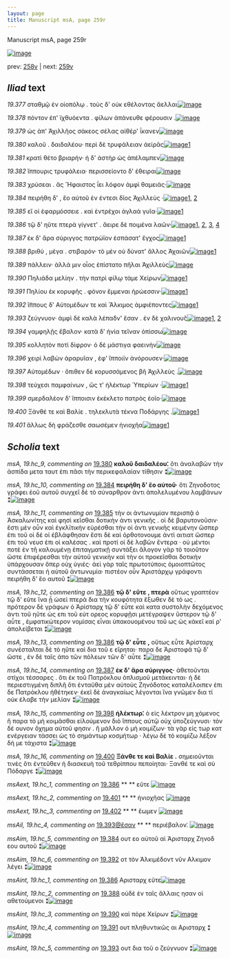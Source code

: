 ```yaml
---
layout: page
title: Manuscript msA, page 259r
---
```


Manuscript msA, page 259r

[![image](http://www.homermultitext.org/iipsrv?OBJ=IIP,1.0&FIF=/project/homer/pyramidal/deepzoom/hmt/vaimg/2017a/VA259RN_0430.tif&WID=100&CVT=JPEG)](http://www.homermultitext.org/ict2/?urn=urn:cite2:hmt:vaimg.2017a:VA259RN_0430)

prev:  [258v](../258v/) | next:  [259v](../259v/)

## *Iliad* text

*19.377* <a id="19.377"/> σταθμῷ ἐν οἰοπόλῳ . τοὺς δ' οὐκ εθέλοντας ἄελλαι[![image](http://www.homermultitext.org/iipsrv?OBJ=IIP,1.0&FIF=/project/homer/pyramidal/deepzoom/hmt/vaimg/2017a/VA259RN_0430.tif&RGN=0.194,0.1991,0.426,0.0316&WID=1000&CVT=JPEG)](http://www.homermultitext.org/ict2/?urn=urn:cite2:hmt:vaimg.2017a:VA259RN_0430@0.194,0.1991,0.426,0.0316)

*19.378* <a id="19.378"/> πόντον ἐπ' ϊχθυόεντα . φίλων ἀπάνευθε φέρουσιν .[![image](http://www.homermultitext.org/iipsrv?OBJ=IIP,1.0&FIF=/project/homer/pyramidal/deepzoom/hmt/vaimg/2017a/VA259RN_0430.tif&RGN=0.191,0.2216,0.431,0.0316&WID=1000&CVT=JPEG)](http://www.homermultitext.org/ict2/?urn=urn:cite2:hmt:vaimg.2017a:VA259RN_0430@0.191,0.2216,0.431,0.0316)

*19.379* <a id="19.379"/> ὡς ἀπ' Ἀχιλλῆος σάκεος σέλας αἰθέρ' ΐκανεν[![image](http://www.homermultitext.org/iipsrv?OBJ=IIP,1.0&FIF=/project/homer/pyramidal/deepzoom/hmt/vaimg/2017a/VA259RN_0430.tif&RGN=0.191,0.2397,0.419,0.0316&WID=1000&CVT=JPEG)](http://www.homermultitext.org/ict2/?urn=urn:cite2:hmt:vaimg.2017a:VA259RN_0430@0.191,0.2397,0.419,0.0316)

*19.380* <a id="19.380"/> καλοῦ . δαιδαλέου· περὶ δὲ τρυφάλειαν ἀείρᾱς[![image](http://www.homermultitext.org/iipsrv?OBJ=IIP,1.0&FIF=/project/homer/pyramidal/deepzoom/hmt/vaimg/2017a/VA259RN_0430.tif&RGN=0.19,0.2592,0.426,0.0316&WID=1000&CVT=JPEG)](http://www.homermultitext.org/ict2/?urn=urn:cite2:hmt:vaimg.2017a:VA259RN_0430@0.19,0.2592,0.426,0.0316)[1](#msA_19.hc_9)

*19.381* <a id="19.381"/> κρατὶ θέτο βριαρήν· ἡ δ' ἀστὴρ ὡς ἀπέλαμπεν[![image](http://www.homermultitext.org/iipsrv?OBJ=IIP,1.0&FIF=/project/homer/pyramidal/deepzoom/hmt/vaimg/2017a/VA259RN_0430.tif&RGN=0.189,0.278,0.431,0.0316&WID=1000&CVT=JPEG)](http://www.homermultitext.org/ict2/?urn=urn:cite2:hmt:vaimg.2017a:VA259RN_0430@0.189,0.278,0.431,0.0316)

*19.382* <a id="19.382"/> ἵππουρις τρυφάλεια· περισσείοντο δ' έθειραι[![image](http://www.homermultitext.org/iipsrv?OBJ=IIP,1.0&FIF=/project/homer/pyramidal/deepzoom/hmt/vaimg/2017a/VA259RN_0430.tif&RGN=0.188,0.2983,0.408,0.0316&WID=1000&CVT=JPEG)](http://www.homermultitext.org/ict2/?urn=urn:cite2:hmt:vaimg.2017a:VA259RN_0430@0.188,0.2983,0.408,0.0316)

*19.383* <a id="19.383"/> χρύσεαι . ἃς Ἥφαιστος ΐει λόφον ἀμφὶ θαμειάς·[![image](http://www.homermultitext.org/iipsrv?OBJ=IIP,1.0&FIF=/project/homer/pyramidal/deepzoom/hmt/vaimg/2017a/VA259RN_0430.tif&RGN=0.188,0.3148,0.441,0.0316&WID=1000&CVT=JPEG)](http://www.homermultitext.org/ict2/?urn=urn:cite2:hmt:vaimg.2017a:VA259RN_0430@0.188,0.3148,0.441,0.0316)

*19.384* <a id="19.384"/> πειρήθη δ' , ἕο αὐτοῦ ἐν έντεσι δῖος Ἀχιλλεὺς ·[![image](http://www.homermultitext.org/iipsrv?OBJ=IIP,1.0&FIF=/project/homer/pyramidal/deepzoom/hmt/vaimg/2017a/VA259RN_0430.tif&RGN=0.187,0.3343,0.411,0.0316&WID=1000&CVT=JPEG)](http://www.homermultitext.org/ict2/?urn=urn:cite2:hmt:vaimg.2017a:VA259RN_0430@0.187,0.3343,0.411,0.0316)[1](#msA_19.hc_10), [2](#msAim_19.hc_5)

*19.385* <a id="19.385"/> εἴ οἱ ἐφαρμόσσειε . καὶ ἐντρέχοι ἀγλαὰ γυῖα·[![image](http://www.homermultitext.org/iipsrv?OBJ=IIP,1.0&FIF=/project/homer/pyramidal/deepzoom/hmt/vaimg/2017a/VA259RN_0430.tif&RGN=0.19,0.3524,0.385,0.0346&WID=1000&CVT=JPEG)](http://www.homermultitext.org/ict2/?urn=urn:cite2:hmt:vaimg.2017a:VA259RN_0430@0.19,0.3524,0.385,0.0346)[1](#msA_19.hc_11)

*19.386* <a id="19.386"/> τῷ δ' ηῦτε πτερὰ γίγνετ' . ἄειρε δὲ ποιμένα λαῶν·[![image](http://www.homermultitext.org/iipsrv?OBJ=IIP,1.0&FIF=/project/homer/pyramidal/deepzoom/hmt/vaimg/2017a/VA259RN_0430.tif&RGN=0.19,0.3734,0.433,0.0316&WID=1000&CVT=JPEG)](http://www.homermultitext.org/ict2/?urn=urn:cite2:hmt:vaimg.2017a:VA259RN_0430@0.19,0.3734,0.433,0.0316)[1](#msAint_19.hc_1), [2](#msAext_19.hc_1), [3](#msA_19.hc_13), [4](#msA_19.hc_12)

*19.387* <a id="19.387"/> ἐκ δ' ἄρα σύριγγος πατρώϊον ἐσπάσατ' ἔγχος[![image](http://www.homermultitext.org/iipsrv?OBJ=IIP,1.0&FIF=/project/homer/pyramidal/deepzoom/hmt/vaimg/2017a/VA259RN_0430.tif&RGN=0.19,0.3929,0.408,0.0316&WID=1000&CVT=JPEG)](http://www.homermultitext.org/ict2/?urn=urn:cite2:hmt:vaimg.2017a:VA259RN_0430@0.19,0.3929,0.408,0.0316)[1](#msA_19.hc_14)

*19.388* <a id="19.388"/> βριθὺ , μέγα . στιβαρόν· τὸ μὲν οὐ δύνατ' ἄλλος Ἀχαιῶν[![image](http://www.homermultitext.org/iipsrv?OBJ=IIP,1.0&FIF=/project/homer/pyramidal/deepzoom/hmt/vaimg/2017a/VA259RN_0430.tif&RGN=0.193,0.411,0.435,0.0316&WID=1000&CVT=JPEG)](http://www.homermultitext.org/ict2/?urn=urn:cite2:hmt:vaimg.2017a:VA259RN_0430@0.193,0.411,0.435,0.0316)[1](#msAint_19.hc_2)

*19.389* <a id="19.389"/> πάλλειν· ἀλλά μιν οἶος ἐπίστατο πῆλαι Ἀχιλλεὺς[![image](http://www.homermultitext.org/iipsrv?OBJ=IIP,1.0&FIF=/project/homer/pyramidal/deepzoom/hmt/vaimg/2017a/VA259RN_0430.tif&RGN=0.189,0.429,0.427,0.0316&WID=1000&CVT=JPEG)](http://www.homermultitext.org/ict2/?urn=urn:cite2:hmt:vaimg.2017a:VA259RN_0430@0.189,0.429,0.427,0.0316)

*19.390* <a id="19.390"/> Πηλιάδα μελίην . τὴν πατρὶ φίλῳ τάμε Χείρων[![image](http://www.homermultitext.org/iipsrv?OBJ=IIP,1.0&FIF=/project/homer/pyramidal/deepzoom/hmt/vaimg/2017a/VA259RN_0430.tif&RGN=0.185,0.4478,0.44,0.0316&WID=1000&CVT=JPEG)](http://www.homermultitext.org/ict2/?urn=urn:cite2:hmt:vaimg.2017a:VA259RN_0430@0.185,0.4478,0.44,0.0316)[1](#msAint_19.hc_3)

*19.391* <a id="19.391"/> Πηλίου ἐκ κορυφῆς . φόνον ἔμμεναι ἡρώεσσιν·[![image](http://www.homermultitext.org/iipsrv?OBJ=IIP,1.0&FIF=/project/homer/pyramidal/deepzoom/hmt/vaimg/2017a/VA259RN_0430.tif&RGN=0.186,0.4681,0.44,0.0316&WID=1000&CVT=JPEG)](http://www.homermultitext.org/ict2/?urn=urn:cite2:hmt:vaimg.2017a:VA259RN_0430@0.186,0.4681,0.44,0.0316)[1](#msAint_19.hc_4)

*19.392* <a id="19.392"/> ἵ̈ππους δ' Αὐτομέδων τε καὶ Ἄλκιμος ἀμφιέποντες[![image](http://www.homermultitext.org/iipsrv?OBJ=IIP,1.0&FIF=/project/homer/pyramidal/deepzoom/hmt/vaimg/2017a/VA259RN_0430.tif&RGN=0.19,0.4876,0.45,0.0316&WID=1000&CVT=JPEG)](http://www.homermultitext.org/ict2/?urn=urn:cite2:hmt:vaimg.2017a:VA259RN_0430@0.19,0.4876,0.45,0.0316)[1](#msAim_19.hc_6)

*19.393* <a id="19.393"/> ζεύγνυον· ἀμφὶ δὲ καλὰ λέπαδν' ἕσαν . ἐν δὲ χαλινου̏ς[![image](http://www.homermultitext.org/iipsrv?OBJ=IIP,1.0&FIF=/project/homer/pyramidal/deepzoom/hmt/vaimg/2017a/VA259RN_0430.tif&RGN=0.191,0.5049,0.45,0.0316&WID=1000&CVT=JPEG)](http://www.homermultitext.org/ict2/?urn=urn:cite2:hmt:vaimg.2017a:VA259RN_0430@0.191,0.5049,0.45,0.0316)[1](#msAint_19.hc_5), [2](#msAil_19.hc_4)

*19.394* <a id="19.394"/> γαμφηλῇς ἔβαλον· κατὰ δ' ἡνία τεῖναν ὀπίσσω[![image](http://www.homermultitext.org/iipsrv?OBJ=IIP,1.0&FIF=/project/homer/pyramidal/deepzoom/hmt/vaimg/2017a/VA259RN_0430.tif&RGN=0.192,0.5259,0.45,0.0316&WID=1000&CVT=JPEG)](http://www.homermultitext.org/ict2/?urn=urn:cite2:hmt:vaimg.2017a:VA259RN_0430@0.192,0.5259,0.45,0.0316)

*19.395* <a id="19.395"/> κολλητὸν ποτὶ δίφρον· ὁ δὲ μάστιγα φαεινὴν[![image](http://www.homermultitext.org/iipsrv?OBJ=IIP,1.0&FIF=/project/homer/pyramidal/deepzoom/hmt/vaimg/2017a/VA259RN_0430.tif&RGN=0.195,0.5447,0.419,0.0316&WID=1000&CVT=JPEG)](http://www.homermultitext.org/ict2/?urn=urn:cite2:hmt:vaimg.2017a:VA259RN_0430@0.195,0.5447,0.419,0.0316)

*19.396* <a id="19.396"/> χειρὶ λαβὼν ἀραρυῖαν , ἐφ' ἵπποιϊν ἀνόρουσεν·[![image](http://www.homermultitext.org/iipsrv?OBJ=IIP,1.0&FIF=/project/homer/pyramidal/deepzoom/hmt/vaimg/2017a/VA259RN_0430.tif&RGN=0.185,0.5672,0.42,0.0316&WID=1000&CVT=JPEG)](http://www.homermultitext.org/ict2/?urn=urn:cite2:hmt:vaimg.2017a:VA259RN_0430@0.185,0.5672,0.42,0.0316)

*19.397* <a id="19.397"/> Αὐτομέδων · ὄπιθεν δὲ κορυσσάμενος βῆ Ἀχιλλεὺς .[![image](http://www.homermultitext.org/iipsrv?OBJ=IIP,1.0&FIF=/project/homer/pyramidal/deepzoom/hmt/vaimg/2017a/VA259RN_0430.tif&RGN=0.189,0.5868,0.45,0.0278&WID=1000&CVT=JPEG)](http://www.homermultitext.org/ict2/?urn=urn:cite2:hmt:vaimg.2017a:VA259RN_0430@0.189,0.5868,0.45,0.0278)

*19.398* <a id="19.398"/> τεύχεσι παμφαίνων , ὥς τ' ἠλέκτωρ Ὑπερίων ·[![image](http://www.homermultitext.org/iipsrv?OBJ=IIP,1.0&FIF=/project/homer/pyramidal/deepzoom/hmt/vaimg/2017a/VA259RN_0430.tif&RGN=0.188,0.6041,0.411,0.0285&WID=1000&CVT=JPEG)](http://www.homermultitext.org/ict2/?urn=urn:cite2:hmt:vaimg.2017a:VA259RN_0430@0.188,0.6041,0.411,0.0285)[1](#msA_19.hc_15)

*19.399* <a id="19.399"/> σμερδαλέον δ' ἵπποισιν ἐκέκλετο πατρὸς ἑοῖο·[![image](http://www.homermultitext.org/iipsrv?OBJ=IIP,1.0&FIF=/project/homer/pyramidal/deepzoom/hmt/vaimg/2017a/VA259RN_0430.tif&RGN=0.186,0.6236,0.428,0.0285&WID=1000&CVT=JPEG)](http://www.homermultitext.org/ict2/?urn=urn:cite2:hmt:vaimg.2017a:VA259RN_0430@0.186,0.6236,0.428,0.0285)

*19.400* <a id="19.400"/> Ξάνθέ τε καὶ Βαλίε . τηλεκλυτὰ τέκνα Ποδάργης .[![image](http://www.homermultitext.org/iipsrv?OBJ=IIP,1.0&FIF=/project/homer/pyramidal/deepzoom/hmt/vaimg/2017a/VA259RN_0430.tif&RGN=0.183,0.6439,0.449,0.0285&WID=1000&CVT=JPEG)](http://www.homermultitext.org/ict2/?urn=urn:cite2:hmt:vaimg.2017a:VA259RN_0430@0.183,0.6439,0.449,0.0285)[1](#msA_19.hc_16)

*19.401* <a id="19.401"/> ἄλλως δὴ φράζεσθε σαωσέμεν ἡνιοχῆα[![image](http://www.homermultitext.org/iipsrv?OBJ=IIP,1.0&FIF=/project/homer/pyramidal/deepzoom/hmt/vaimg/2017a/VA259RN_0430.tif&RGN=0.187,0.6619,0.39,0.0338&WID=1000&CVT=JPEG)](http://www.homermultitext.org/ict2/?urn=urn:cite2:hmt:vaimg.2017a:VA259RN_0430@0.187,0.6619,0.39,0.0338)[1](#msAext_19.hc_2)

## *Scholia* text

*msA, 19.hc_9, commenting on* [19.380](#19.380)  <a id="msA_19.hc_9"/> **καλοῦ δαιδαλέου⁚** ὅτι ἀναλαβὼν τὴν ἀσπίδα μετα ταυτ ἐπι πᾶσι τὴν περικεφαλαίαν τίθησιν ⁑[![image](http://www.homermultitext.org/iipsrv?OBJ=IIP,1.0&FIF=/project/homer/pyramidal/deepzoom/hmt/vaimg/2017a/VA259RN_0430.tif&RGN=0.626,0.2186,0.189,0.0496&WID=1000&CVT=JPEG)](http://www.homermultitext.org/ict2/?urn=urn:cite2:hmt:vaimg.2017a:VA259RN_0430@0.626,0.2186,0.189,0.0496)

*msA, 19.hc_10, commenting on* [19.384](#19.384)  <a id="msA_19.hc_10"/> **πειρήθη δ' ἕο αὐτοῦ·** ὅτι Ζηνοδοτος γράφει ἑοῦ αυτοῦ συγχεῖ δὲ τὸ σύναρθρον ἀντι ἀπολελυμένου λαμβάνων ⁑[![image](http://www.homermultitext.org/iipsrv?OBJ=IIP,1.0&FIF=/project/homer/pyramidal/deepzoom/hmt/vaimg/2017a/VA259RN_0430.tif&RGN=0.618,0.2569,0.214,0.0496&WID=1000&CVT=JPEG)](http://www.homermultitext.org/ict2/?urn=urn:cite2:hmt:vaimg.2017a:VA259RN_0430@0.618,0.2569,0.214,0.0496)

*msA, 19.hc_11, commenting on* [19.385](#19.385)  <a id="msA_19.hc_11"/> τὴν οι ἀντωνυμίαν περισπᾷ ὁ Ἀσκαλωνίτης καὶ φησὶ κεῖσθαι δοτικὴν ἀντι γενικῆς . οἱ δὲ βαρυτονοῦσιν· ἔστι μὲν οὖν καὶ ἐγκλϊτικὴν εὑρέσθαι τὴν οἱ ἀντι γενικῆς κειμένην ὥσπερ ἐπι τοῦ οἱ δέ οἱ ἐβλάφθησαν ἔστι δὲ καὶ ὀρθοτονουμε ἀντὶ αιτιατ ὥσπερ ἐπι τοῦ νευσ ἐπι οἱ καλέσας . καὶ προτί οἱ δὲ λαβῶν ἔντερα · οὐ μέντοι ποτὲ ἐν τῆ καλουμένῃ ἐπιταγματικῇ συντάξει ἄλογον γὰρ τὸ τοιοῦτον ὥστε ἐπιφέρεσθαι τὴν αὐτοῦ γενικὴν καὶ τὴν οι προκεῖσθαι δοτικὴν ὑπάρχουσαν ὅπερ οὐχ ὑγιές· ἀεὶ γὰρ ταῖς πρωτοτύποις ὁμοιοπτῶτος συντάσσεται ἡ αὐτοῦ ἀντωνυμία· πιστέον οὖν Ἀριστάρχῳ γράφοντι πειρήθη δ' ἕο αυτοῦ ⁑[![image](http://www.homermultitext.org/iipsrv?OBJ=IIP,1.0&FIF=/project/homer/pyramidal/deepzoom/hmt/vaimg/2017a/VA259RN_0430.tif&RGN=0.625,0.2968,0.204,0.2104&WID=1000&CVT=JPEG)](http://www.homermultitext.org/ict2/?urn=urn:cite2:hmt:vaimg.2017a:VA259RN_0430@0.625,0.2968,0.204,0.2104)

*msA, 19.hc_12, commenting on* [19.386](#19.386)  <a id="msA_19.hc_12"/> **τῷ δ' εῦτε , πτερὰ** οὕτως γραπτέον τῷ δ' εῦτε ἵνα ᾗ ὡσεὶ πτερὰ δια τὴν κουφότητα ἔξωθεν δὲ τὸ ως . πρότερον δὲ γράφων ὁ Ἀρίσταρχ τῷ δ' εὗτε καὶ κατα συστολὴν δεχόμενος ἀντι τοῦ ηῦτε ὡς επι τοῦ εὐτ ορεος κορυφῇσι μετέγραψεν ὕστερον τῷ δ' αὖτε , ἐμφατικώτερον νομίσας εἶναι ὑπακουομένου τοῦ ως ὡς κἀκεῖ καί ρ' ἀπολείβεται ⁑[![image](http://www.homermultitext.org/iipsrv?OBJ=IIP,1.0&FIF=/project/homer/pyramidal/deepzoom/hmt/vaimg/2017a/VA259RN_0430.tif&RGN=0.624,0.5026,0.2,0.1322&WID=1000&CVT=JPEG)](http://www.homermultitext.org/ict2/?urn=urn:cite2:hmt:vaimg.2017a:VA259RN_0430@0.624,0.5026,0.2,0.1322)

*msA, 19.hc_13, commenting on* [19.386](#19.386)  <a id="msA_19.hc_13"/> **τῷ δ' εὖτε ,** οὕτως εὗτε Ἀρίσταρχ συνέσταλται δὲ τὸ ηῦτε καὶ δια τοῦ ε εἴρηται· παρα δε Ἀριστοφά τῷ δ' ὥστε , ἐν δὲ ταῖς ἀπο τῶν πόλεων τῶν δ' αὖτε ⁑[![image](http://www.homermultitext.org/iipsrv?OBJ=IIP,1.0&FIF=/project/homer/pyramidal/deepzoom/hmt/vaimg/2017a/VA259RN_0430.tif&RGN=0.629,0.6221,0.181,0.0691&WID=1000&CVT=JPEG)](http://www.homermultitext.org/ict2/?urn=urn:cite2:hmt:vaimg.2017a:VA259RN_0430@0.629,0.6221,0.181,0.0691)

*msA, 19.hc_14, commenting on* [19.387](#19.387)  <a id="msA_19.hc_14"/> **ἐκ δ' ἄρα σύριγγος·** ἀθετοῦνται στίχοι τέσσαρες . ὅτι ἐκ τοῦ Πατρόκλου ὁπλισμοῦ μετάκεινται· ἡ δὲ περιεστιγμένη διπλῆ ὅτι ἐνταῦθα μὲν αὐτοὺς Ζηνόδοτος καταλέλοιπεν ἐπι δε Πατρόκλου ἠθέτηκεν· ἐκεῖ δὲ ἀναγκαίως λέγονται ἵνα γνῶμεν δια τί οὐκ έλαβε τὴν μελίαν ⁑[![image](http://www.homermultitext.org/iipsrv?OBJ=IIP,1.0&FIF=/project/homer/pyramidal/deepzoom/hmt/vaimg/2017a/VA259RN_0430.tif&RGN=0.188,0.6814,0.626,0.0601&WID=1000&CVT=JPEG)](http://www.homermultitext.org/ict2/?urn=urn:cite2:hmt:vaimg.2017a:VA259RN_0430@0.188,0.6814,0.626,0.0601)

*msA, 19.hc_15, commenting on* [19.398](#19.398)  <a id="msA_19.hc_15"/> **ἠλέκτωρ⁚** ὁ εἰς λέκτρον μη χόμενος ἢ παρα τὸ μὴ κοιμᾶσθαι εἰλούμενον διὸ ἵππους αὐτῷ οὐχ ὑποζεύγνυσι· τὸν δὲ ουνον ὄχημα αὐτοῦ φησιν . ἢ μάλλον ὁ μὴ κοιμίζων· τὰ γὰρ εἰς τωρ κατ ενέργειαν τάσσει ὡς τὸ σημάντωρ κοσμήτωρ · λέγω δὲ τὸ κοιμίζω λέξον δή με τάχιστα ⁑[![image](http://www.homermultitext.org/iipsrv?OBJ=IIP,1.0&FIF=/project/homer/pyramidal/deepzoom/hmt/vaimg/2017a/VA259RN_0430.tif&RGN=0.188,0.7168,0.626,0.0503&WID=1000&CVT=JPEG)](http://www.homermultitext.org/ict2/?urn=urn:cite2:hmt:vaimg.2017a:VA259RN_0430@0.188,0.7168,0.626,0.0503)

*msA, 19.hc_16, commenting on* [19.400](#19.400)  <a id="msA_19.hc_16"/> **Ξάνθε τε καὶ Βαλίε .** σημειοῦνται τινὲς ὅτι ἐντεῦθεν ἡ διασκευὴ τοῦ τεθρίππου πεποίηται· Ξανθέ τε καὶ σὺ Πόδαργε ⁑[![image](http://www.homermultitext.org/iipsrv?OBJ=IIP,1.0&FIF=/project/homer/pyramidal/deepzoom/hmt/vaimg/2017a/VA259RN_0430.tif&RGN=0.189,0.7551,0.612,0.0421&WID=1000&CVT=JPEG)](http://www.homermultitext.org/ict2/?urn=urn:cite2:hmt:vaimg.2017a:VA259RN_0430@0.189,0.7551,0.612,0.0421)

*msAext, 19.hc_1, commenting on* [19.386](#19.386)  <a id="msAext_19.hc_1"/> **					 				** 					 εῦτε 				[![image](http://www.homermultitext.org/iipsrv?OBJ=IIP,1.0&FIF=/project/homer/pyramidal/deepzoom/hmt/vaimg/2017a/VA259RN_0430.tif&RGN=0.831,0.3764,0.037,0.021&WID=1000&CVT=JPEG)](http://www.homermultitext.org/ict2/?urn=urn:cite2:hmt:vaimg.2017a:VA259RN_0430@0.831,0.3764,0.037,0.021)

*msAext, 19.hc_2, commenting on* [19.401](#19.401)  <a id="msAext_19.hc_2"/> **					 				** 					 ἡνιοχῆας 				[![image](http://www.homermultitext.org/iipsrv?OBJ=IIP,1.0&FIF=/project/homer/pyramidal/deepzoom/hmt/vaimg/2017a/VA259RN_0430.tif&RGN=0.822,0.6657,0.075,0.0225&WID=1000&CVT=JPEG)](http://www.homermultitext.org/ict2/?urn=urn:cite2:hmt:vaimg.2017a:VA259RN_0430@0.822,0.6657,0.075,0.0225)

*msAext, 19.hc_3, commenting on* [19.402](#19.402)  <a id="msAext_19.hc_3"/> **					 				** 					 ἕωμεν 				[![image](http://www.homermultitext.org/iipsrv?OBJ=IIP,1.0&FIF=/project/homer/pyramidal/deepzoom/hmt/vaimg/2017a/VA259VN_0761.tif&RGN=0.173,0.2186,0.046,0.0195&WID=1000&CVT=JPEG)](http://www.homermultitext.org/ict2/?urn=urn:cite2:hmt:vaimg.2017a:VA259VN_0761@0.173,0.2186,0.046,0.0195)

*msAil, 19.hc_4, commenting on* [19.393@ἕσαν](#19.393@ἕσαν)  <a id="msAil_19.hc_4"/> **					 				** 					 περιέβαλον⁚ 				[![image](http://www.homermultitext.org/iipsrv?OBJ=IIP,1.0&FIF=/project/homer/pyramidal/deepzoom/hmt/vaimg/2017a/VA259RN_0430.tif&RGN=0.494,0.5071,0.047,0.0173&WID=1000&CVT=JPEG)](http://www.homermultitext.org/ict2/?urn=urn:cite2:hmt:vaimg.2017a:VA259RN_0430@0.494,0.5071,0.047,0.0173)

*msAim, 19.hc_5, commenting on* [19.384](#19.384)  <a id="msAim_19.hc_5"/> ουτ εο αὐτοῦ αἱ Ἀρισταρχ Ζηνοδ εου αυτοῦ ⁑[![image](http://www.homermultitext.org/iipsrv?OBJ=IIP,1.0&FIF=/project/homer/pyramidal/deepzoom/hmt/vaimg/2017a/VA259RN_0430.tif&RGN=0.584,0.3388,0.049,0.0526&WID=1000&CVT=JPEG)](http://www.homermultitext.org/ict2/?urn=urn:cite2:hmt:vaimg.2017a:VA259RN_0430@0.584,0.3388,0.049,0.0526)

*msAim, 19.hc_6, commenting on* [19.392](#19.392)  <a id="msAim_19.hc_6"/> οτ τὸν Ἀλκιμέδοντ νῦν Αλκιμον λέγει ⁑[![image](http://www.homermultitext.org/iipsrv?OBJ=IIP,1.0&FIF=/project/homer/pyramidal/deepzoom/hmt/vaimg/2017a/VA259RN_0430.tif&RGN=0.575,0.4808,0.069,0.0398&WID=1000&CVT=JPEG)](http://www.homermultitext.org/ict2/?urn=urn:cite2:hmt:vaimg.2017a:VA259RN_0430@0.575,0.4808,0.069,0.0398)

*msAint, 19.hc_1, commenting on* [19.386](#19.386)  <a id="msAint_19.hc_1"/> Αρισταρχ εῦτε[![image](http://www.homermultitext.org/iipsrv?OBJ=IIP,1.0&FIF=/project/homer/pyramidal/deepzoom/hmt/vaimg/2017a/VA259RN_0430.tif&RGN=0.134,0.3779,0.051,0.027&WID=1000&CVT=JPEG)](http://www.homermultitext.org/ict2/?urn=urn:cite2:hmt:vaimg.2017a:VA259RN_0430@0.134,0.3779,0.051,0.027)

*msAint, 19.hc_2, commenting on* [19.388](#19.388)  <a id="msAint_19.hc_2"/> οὐδὲ ἐν ταῖς ἄλλαις ησαν οἱ αθετούμενοι ⁑[![image](http://www.homermultitext.org/iipsrv?OBJ=IIP,1.0&FIF=/project/homer/pyramidal/deepzoom/hmt/vaimg/2017a/VA259RN_0430.tif&RGN=0.129,0.4035,0.09,0.0293&WID=1000&CVT=JPEG)](http://www.homermultitext.org/ict2/?urn=urn:cite2:hmt:vaimg.2017a:VA259RN_0430@0.129,0.4035,0.09,0.0293)

*msAint, 19.hc_3, commenting on* [19.390](#19.390)  <a id="msAint_19.hc_3"/> καὶ πόρε Xείρων ⁑[![image](http://www.homermultitext.org/iipsrv?OBJ=IIP,1.0&FIF=/project/homer/pyramidal/deepzoom/hmt/vaimg/2017a/VA259RN_0430.tif&RGN=0.114,0.45,0.056,0.0263&WID=1000&CVT=JPEG)](http://www.homermultitext.org/ict2/?urn=urn:cite2:hmt:vaimg.2017a:VA259RN_0430@0.114,0.45,0.056,0.0263)

*msAint, 19.hc_4, commenting on* [19.391](#19.391)  <a id="msAint_19.hc_4"/> ουτ πληθυντικῶς αι Αρισταρχ ⁑[![image](http://www.homermultitext.org/iipsrv?OBJ=IIP,1.0&FIF=/project/homer/pyramidal/deepzoom/hmt/vaimg/2017a/VA259RN_0430.tif&RGN=0.11,0.4703,0.063,0.0473&WID=1000&CVT=JPEG)](http://www.homermultitext.org/ict2/?urn=urn:cite2:hmt:vaimg.2017a:VA259RN_0430@0.11,0.4703,0.063,0.0473)

*msAint, 19.hc_5, commenting on* [19.393](#19.393)  <a id="msAint_19.hc_5"/> ουτ δια τοῦ ο ζεύγνυον ⁑[![image](http://www.homermultitext.org/iipsrv?OBJ=IIP,1.0&FIF=/project/homer/pyramidal/deepzoom/hmt/vaimg/2017a/VA259RN_0430.tif&RGN=0.11,0.5071,0.072,0.0436&WID=1000&CVT=JPEG)](http://www.homermultitext.org/ict2/?urn=urn:cite2:hmt:vaimg.2017a:VA259RN_0430@0.11,0.5071,0.072,0.0436)